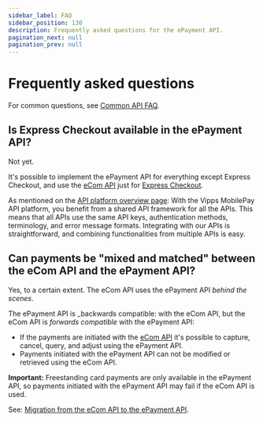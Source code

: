 ```yaml
---
sidebar_label: FAQ
sidebar_position: 130
description: Frequently asked questions for the ePayment API.
pagination_next: null
pagination_prev: null
---
```


# Frequently asked questions

For common questions, see [Common API FAQ](https://developer.vippsmobilepay.com/docs/vipps-developers/faqs).

## Is Express Checkout available in the ePayment API?

Not yet.

It's possible to implement the ePayment API for everything except Express Checkout,
and use the
[eCom API](https://developer.vippsmobilepay.com/docs/APIs/ecom-api/)
just for
[Express Checkout](https://developer.vippsmobilepay.com/docs/APIs/ecom-api/vipps-ecom-api/#express-checkout-payments).

As mentioned on the [API platform overview page](https://developer.vippsmobilepay.com/docs/APIs):
With the Vipps MobilePay API platform, you benefit from a shared API framework for all the APIs.
This means that all APIs use the same API keys, authentication methods, terminology, and error message formats.
Integrating with our APIs is straightforward, and combining functionalities from multiple APIs is easy.

## Can payments be "mixed and matched" between the eCom API and the ePayment API?

Yes, to a certain extent. 
The eCom API uses the ePayment API *behind the scenes*.

The ePayment API is _backwards compatible: with the eCom API,
but the eCom API is _forwards compatible_ with the ePayment API:

* If the payments are initiated with the
  [eCom API](https://developer.vippsmobilepay.com/docs/APIs/ecom-api/)
  it's possible to capture, cancel, query, and adjust using the ePayment API.
* Payments initiated with the ePayment API can not be modified or retrieved using the eCom API.

**Important:** Freestanding card payments are only available in the ePayment API,
so payments initiated with the ePayment API may fail if the eCom API is used.

See:
[Migration from the eCom API to the ePayment API](https://developer.vippsmobilepay.com/docs/APIs/epayment-api/migration/).
